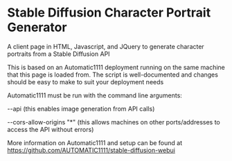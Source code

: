 # Stable Diffusion Character Portrait Generator
A client page in HTML, Javascript, and JQuery to generate character portraits from a Stable Diffusion API

This is based on an Automatic1111 deployment running on the same machine that this page is loaded from.
The script is well-documented and changes should be easy to make to suit your deployment needs

Automatic1111 must be run with the command line arguments:

--api   (this enables image generation from API calls)

--cors-allow-origins "*"    (this allows machines on other ports/addresses to access the API without errors)

More information on Automatic1111 and setup can be found at https://github.com/AUTOMATIC1111/stable-diffusion-webui
